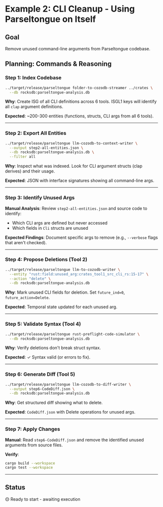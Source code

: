 # Example 2: CLI Cleanup - Using Parseltongue on Itself

## Goal
Remove unused command-line arguments from Parseltongue codebase.

## Planning: Commands & Reasoning

### Step 1: Index Codebase
```bash
../target/release/parseltongue folder-to-cozodb-streamer ../crates \
  --db rocksdb:parseltongue-analysis.db
```
**Why**: Create ISG of all CLI definitions across 6 tools. ISGL1 keys will identify all `clap` argument definitions.

**Expected**: ~200-300 entities (functions, structs, CLI args from all 6 tools).

---

### Step 2: Export All Entities
```bash
../target/release/parseltongue llm-cozodb-to-context-writer \
  --output step2-all-entities.json \
  --db rocksdb:parseltongue-analysis.db \
  --filter all
```
**Why**: Inspect what was indexed. Look for CLI argument structs (clap derives) and their usage.

**Expected**: JSON with interface signatures showing all command-line args.

---

### Step 3: Identify Unused Args
**Manual Analysis**: Review `step2-all-entities.json` and source code to identify:
- Which CLI args are defined but never accessed
- Which fields in `Cli` structs are unused

**Expected Findings**: Document specific args to remove (e.g., `--verbose` flags that aren't checked).

---

### Step 4: Propose Deletions (Tool 2)
```bash
../target/release/parseltongue llm-to-cozodb-writer \
  --entity "rust:field:unused_arg:crates_tool1_src_cli_rs:15-17" \
  --action "delete" \
  --db rocksdb:parseltongue-analysis.db
```
**Why**: Mark unused CLI fields for deletion. Set `future_ind=0`, `future_action=Delete`.

**Expected**: Temporal state updated for each unused arg.

---

### Step 5: Validate Syntax (Tool 4)
```bash
../target/release/parseltongue rust-preflight-code-simulator \
  --db rocksdb:parseltongue-analysis.db
```
**Why**: Verify deletions don't break struct syntax.

**Expected**: ✓ Syntax valid (or errors to fix).

---

### Step 6: Generate Diff (Tool 5)
```bash
../target/release/parseltongue llm-cozodb-to-diff-writer \
  --output step6-CodeDiff.json \
  --db rocksdb:parseltongue-analysis.db
```
**Why**: Get structured diff showing what to delete.

**Expected**: `CodeDiff.json` with Delete operations for unused args.

---

### Step 7: Apply Changes
**Manual**: Read `step6-CodeDiff.json` and remove the identified unused arguments from source files.

**Verify**:
```bash
cargo build --workspace
cargo test --workspace
```

---

## Status
🟡 Ready to start - awaiting execution
